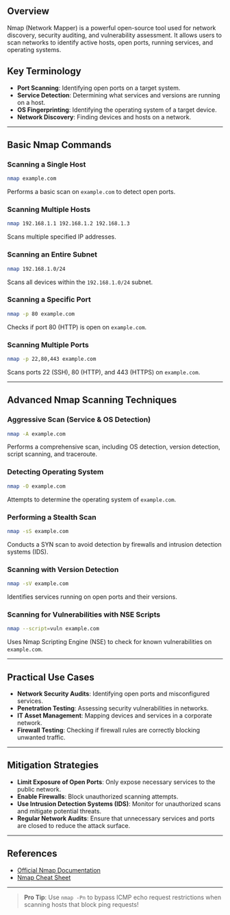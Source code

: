 ## Overview

Nmap (Network Mapper) is a powerful open-source tool used for network discovery, security auditing, and vulnerability assessment. It allows users to scan networks to identify active hosts, open ports, running services, and operating systems.

## Key Terminology

- **Port Scanning**: Identifying open ports on a target system.
- **Service Detection**: Determining what services and versions are running on a host.
- **OS Fingerprinting**: Identifying the operating system of a target device.
- **Network Discovery**: Finding devices and hosts on a network.

---

## Basic Nmap Commands

### Scanning a Single Host

```bash
nmap example.com
```

Performs a basic scan on `example.com` to detect open ports.

### Scanning Multiple Hosts

```bash
nmap 192.168.1.1 192.168.1.2 192.168.1.3
```

Scans multiple specified IP addresses.

### Scanning an Entire Subnet

```bash
nmap 192.168.1.0/24
```

Scans all devices within the `192.168.1.0/24` subnet.

### Scanning a Specific Port

```bash
nmap -p 80 example.com
```

Checks if port 80 (HTTP) is open on `example.com`.

### Scanning Multiple Ports

```bash
nmap -p 22,80,443 example.com
```

Scans ports 22 (SSH), 80 (HTTP), and 443 (HTTPS) on `example.com`.

---

## Advanced Nmap Scanning Techniques

### Aggressive Scan (Service & OS Detection)

```bash
nmap -A example.com
```

Performs a comprehensive scan, including OS detection, version detection, script scanning, and traceroute.

### Detecting Operating System

```bash
nmap -O example.com
```

Attempts to determine the operating system of `example.com`.

### Performing a Stealth Scan

```bash
nmap -sS example.com
```

Conducts a SYN scan to avoid detection by firewalls and intrusion detection systems (IDS).

### Scanning with Version Detection

```bash
nmap -sV example.com
```

Identifies services running on open ports and their versions.

### Scanning for Vulnerabilities with NSE Scripts

```bash
nmap --script=vuln example.com
```

Uses Nmap Scripting Engine (NSE) to check for known vulnerabilities on `example.com`.

---

## Practical Use Cases

- **Network Security Audits**: Identifying open ports and misconfigured services.
- **Penetration Testing**: Assessing security vulnerabilities in networks.
- **IT Asset Management**: Mapping devices and services in a corporate network.
- **Firewall Testing**: Checking if firewall rules are correctly blocking unwanted traffic.

---

## Mitigation Strategies

- **Limit Exposure of Open Ports**: Only expose necessary services to the public network.
- **Enable Firewalls**: Block unauthorized scanning attempts.
- **Use Intrusion Detection Systems (IDS)**: Monitor for unauthorized scans and mitigate potential threats.
- **Regular Network Audits**: Ensure that unnecessary services and ports are closed to reduce the attack surface.

---

## References

- [Official Nmap Documentation](https://nmap.org/book/)
- [Nmap Cheat Sheet](https://highon.coffee/blog/nmap-cheat-sheet/)

---

> **Pro Tip**: Use `nmap -Pn` to bypass ICMP echo request restrictions when scanning hosts that block ping requests!